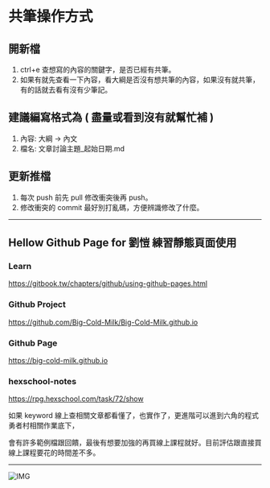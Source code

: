 # 共筆操作方式

## 開新檔

1. ctrl+e 查想寫的內容的關鍵字，是否已經有共筆。
2. 如果有就先查看一下內容，看大綱是否沒有想共筆的內容，如果沒有就共筆，有的話就去看有沒有少筆記。

## 建議編寫格式為 ( 盡量或看到沒有就幫忙補 )

1. 內容: 大綱 -> 內文
2. 檔名: 文章討論主題_起始日期.md

## 更新推檔

1. 每次 push 前先 pull 修改衝突後再 push。
2. 修改衝突的 commit 最好別打亂碼，方便辨識修改了什麼。

---

## Hellow Github Page for 劉愷 練習靜態頁面使用

### Learn

<https://gitbook.tw/chapters/github/using-github-pages.html>

### Github Project

<https://github.com/Big-Cold-Milk/Big-Cold-Milk.github.io>

### Github Page

<https://big-cold-milk.github.io>

### hexschool-notes

<https://rpg.hexschool.com/task/72/show>

如果 keyword 線上查相關文章都看懂了，也實作了，更進階可以進到六角的程式勇者村相關作業底下，

會有許多範例檔跟回饋，最後有想要加強的再買線上課程就好。目前評估跟直接買線上課程要花的時間差不多。

---

![IMG](https://github.com/Big-Cold-Milk/Big-Cold-Milk.github.io/blob/master/main.png?raw=true)